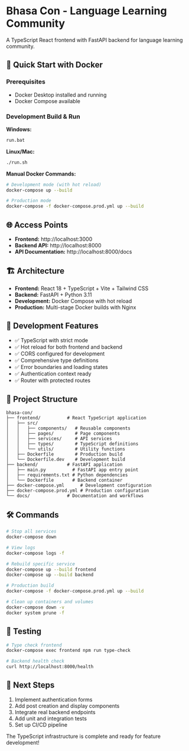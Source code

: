 # Bhasa Con - Language Learning Community

A TypeScript React frontend with FastAPI backend for language learning community.

## 🚀 Quick Start with Docker

### Prerequisites
- Docker Desktop installed and running
- Docker Compose available

### Development Build & Run

**Windows:**
```bash
run.bat
```

**Linux/Mac:**
```bash
./run.sh
```

**Manual Docker Commands:**
```bash
# Development mode (with hot reload)
docker-compose up --build

# Production mode  
docker-compose -f docker-compose.prod.yml up --build
```

## 🌐 Access Points

- **Frontend:** http://localhost:3000
- **Backend API:** http://localhost:8000
- **API Documentation:** http://localhost:8000/docs

## 🏗️ Architecture

- **Frontend:** React 18 + TypeScript + Vite + Tailwind CSS
- **Backend:** FastAPI + Python 3.11
- **Development:** Docker Compose with hot reload
- **Production:** Multi-stage Docker builds with Nginx

## 🔧 Development Features

- ✅ TypeScript with strict mode
- ✅ Hot reload for both frontend and backend
- ✅ CORS configured for development
- ✅ Comprehensive type definitions
- ✅ Error boundaries and loading states
- ✅ Authentication context ready
- ✅ Router with protected routes

## 📁 Project Structure

```
bhasa-con/
├── frontend/          # React TypeScript application
│   ├── src/
│   │   ├── components/   # Reusable components
│   │   ├── pages/        # Page components
│   │   ├── services/     # API services
│   │   ├── types/        # TypeScript definitions
│   │   └── utils/        # Utility functions
│   ├── Dockerfile        # Production build
│   └── Dockerfile.dev    # Development build
├── backend/           # FastAPI application  
│   ├── main.py          # FastAPI app entry point
│   ├── requirements.txt # Python dependencies
│   └── Dockerfile       # Backend container
├── docker-compose.yml      # Development configuration
├── docker-compose.prod.yml # Production configuration
└── docs/              # Documentation and workflows
```

## 🛠️ Commands

```bash
# Stop all services
docker-compose down

# View logs
docker-compose logs -f

# Rebuild specific service
docker-compose up --build frontend
docker-compose up --build backend

# Production build
docker-compose -f docker-compose.prod.yml up --build

# Clean up containers and volumes
docker-compose down -v
docker system prune -f
```

## 🧪 Testing

```bash
# Type check frontend
docker-compose exec frontend npm run type-check

# Backend health check
curl http://localhost:8000/health
```

## 📝 Next Steps

1. Implement authentication forms
2. Add post creation and display components  
3. Integrate real backend endpoints
4. Add unit and integration tests
5. Set up CI/CD pipeline

The TypeScript infrastructure is complete and ready for feature development!